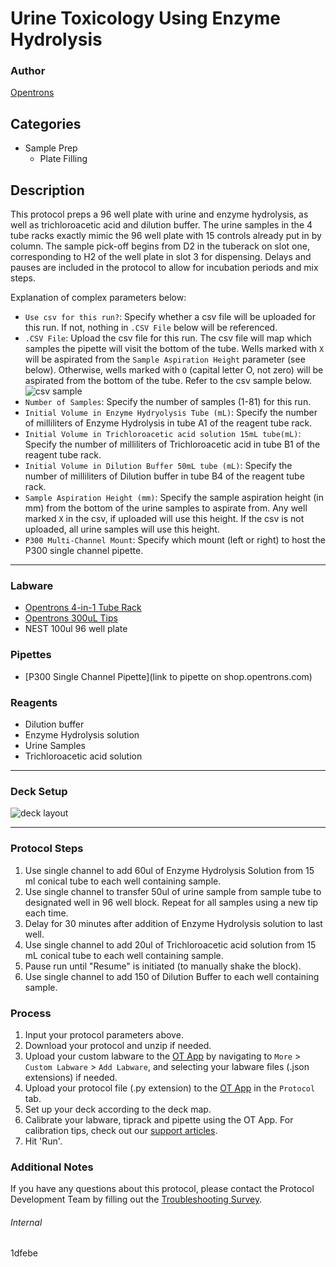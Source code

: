 # Urine Toxicology Using Enzyme Hydrolysis

### Author
[Opentrons](https://opentrons.com/)

## Categories
* Sample Prep
	* Plate Filling

## Description
This protocol preps a 96 well plate with urine and enzyme hydrolysis, as well as trichloroacetic acid and dilution buffer. The urine samples in the 4 tube racks exactly mimic the 96 well plate with 15 controls already put in by column. The sample pick-off begins from D2 in the tuberack on slot one, corresponding to H2 of the well plate in slot 3 for dispensing. Delays and pauses are included in the protocol to allow for incubation periods and mix steps.

Explanation of complex parameters below:
* `Use csv for this run?`: Specify whether a csv file will be uploaded for this run. If not, nothing in `.CSV File` below will be referenced.
* `.CSV File`: Upload the csv file for this run. The csv file will map which samples the pipette will visit the bottom of the tube. Wells marked with `X` will be aspirated from the `Sample Aspiration Height` parameter (see below). Otherwise, wells marked with `O` (capital letter O, not zero) will be aspirated from the bottom of the tube. Refer to the csv sample below.
![csv sample](https://opentrons-protocol-library-website.s3.amazonaws.com/custom-README-images/1dfebe/Screen+Shot+2021-10-20+at+11.52.43+AM.png)
* `Number of Samples`: Specify the number of samples (1-81) for this run.
* `Initial Volume in Enzyme Hydryolysis Tube (mL)`: Specify the number of milliliters of Enzyme Hydrolysis in tube A1 of the reagent tube rack.
* `Initial Volume in Trichloroacetic acid solution 15mL tube(mL)`: Specify the number of milliliters of Trichloroacetic acid in tube B1 of the reagent tube rack.
* `Initial Volume in Dilution Buffer 50mL tube (mL)`:  Specify the number of milliliters of Dilution buffer in tube B4 of the reagent tube rack.
* `Sample Aspiration Height (mm)`:  Specify the sample aspiration height (in mm) from the bottom of the urine samples to aspirate from. Any well marked `X` in the csv, if uploaded will use this height. If the csv is not uploaded, all urine samples will use this height.
* `P300 Multi-Channel Mount`: Specify which mount (left or right) to host the P300 single channel pipette.


---

### Labware
* [Opentrons 4-in-1 Tube Rack](https://shop.opentrons.com/collections/racks-and-adapters/products/tube-rack-set-1)
* [Opentrons 300uL Tips](https://shop.opentrons.com/collections/opentrons-tips/products/opentrons-300ul-tips)
* NEST 100ul 96 well plate

### Pipettes
* [P300 Single Channel Pipette](link to pipette on shop.opentrons.com)

### Reagents
* Dilution buffer
* Enzyme Hydrolysis solution
* Urine Samples
* Trichloroacetic acid solution

---

### Deck Setup

![deck layout](https://opentrons-protocol-library-website.s3.amazonaws.com/custom-README-images/1dfebe/Screen+Shot+2021-10-19+at+5.24.26+PM.png)

---

### Protocol Steps
1. Use single channel to add 60ul of Enzyme Hydrolysis Solution from 15 ml conical tube to each well containing sample.
2. Use single channel to transfer 50ul of urine sample from sample tube to designated well in 96 well block. Repeat for all samples using a new tip each time.
3. Delay for 30 minutes after addition of Enzyme Hydrolysis solution to last well.
4. Use single channel to add 20ul of Trichloroacetic acid solution from 15 mL conical tube to each well containing sample.
5. Pause run until "Resume" is initiated (to manually shake the block).
6. Use single channel to add 150 of Dilution Buffer to each well containing sample.

### Process
1. Input your protocol parameters above.
2. Download your protocol and unzip if needed.
3. Upload your custom labware to the [OT App](https://opentrons.com/ot-app) by navigating to `More` > `Custom Labware` > `Add Labware`, and selecting your labware files (.json extensions) if needed.
4. Upload your protocol file (.py extension) to the [OT App](https://opentrons.com/ot-app) in the `Protocol` tab.
5. Set up your deck according to the deck map.
6. Calibrate your labware, tiprack and pipette using the OT App. For calibration tips, check out our [support articles](https://support.opentrons.com/en/collections/1559720-guide-for-getting-started-with-the-ot-2).
7. Hit 'Run'.

### Additional Notes
If you have any questions about this protocol, please contact the Protocol Development Team by filling out the [Troubleshooting Survey](https://protocol-troubleshooting.paperform.co/).

###### Internal
1dfebe
